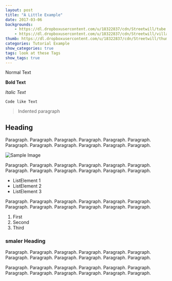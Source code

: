 ```yaml
---
layout: post
title: "A Little Example"
date: 2017-03-06
backgrounds:
    - https://dl.dropboxusercontent.com/u/18322837/cdn/Streetwill/tube.jpg
    - https://dl.dropboxusercontent.com/u/18322837/cdn/Streetwill/village.jpeg
thumb: https://dl.dropboxusercontent.com/u/18322837/cdn/Streetwill/thumbs/chemex.jpg
categories: Tutorial Example
show_categories: true
tags: look at these Tags
show_tags: true
---
```


Normal Text

**Bold Text** 
 
 _Italic Text_
 
 `Code like Text`
 
> Indented paragraph

## Heading
Paragraph. Paragraph. Paragraph. Paragraph. Paragraph. Paragraph. Paragraph. Paragraph. Paragraph. Paragraph. Paragraph. Paragraph. 

![Sample Image](http://placehold.it/480x360)

Paragraph. Paragraph. Paragraph. Paragraph. Paragraph. Paragraph. Paragraph. Paragraph. Paragraph. Paragraph. Paragraph. Paragraph. 

* ListElement 1
* ListElement 2
* ListElement 3

Paragraph. Paragraph. Paragraph. Paragraph. Paragraph. Paragraph. Paragraph. Paragraph. Paragraph. Paragraph. Paragraph. Paragraph. 

1. First
2. Second
3. Third

### smaler Heading
Paragraph. Paragraph. Paragraph. Paragraph. Paragraph. Paragraph. Paragraph. Paragraph. Paragraph. Paragraph. Paragraph. Paragraph. 

Paragraph. Paragraph. Paragraph. Paragraph. Paragraph. Paragraph. Paragraph. Paragraph. Paragraph. Paragraph. Paragraph. Paragraph. 

